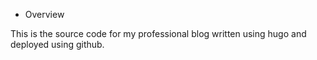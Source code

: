 * Overview

This is the source code for my professional blog written using hugo and deployed using github.

